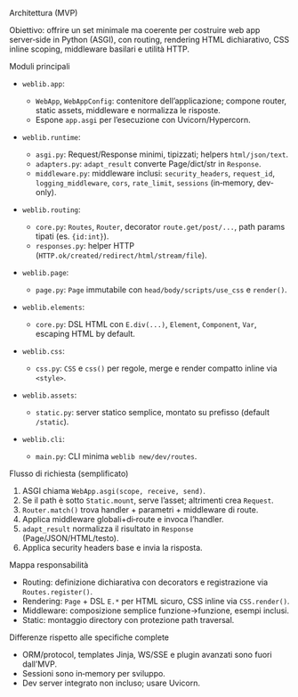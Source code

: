 Architettura (MVP)

Obiettivo: offrire un set minimale ma coerente per costruire web app server‑side in Python (ASGI), con routing, rendering HTML dichiarativo, CSS inline scoping, middleware basilari e utilità HTTP.

Moduli principali

- `weblib.app`:
  - `WebApp`, `WebAppConfig`: contenitore dell’applicazione; compone router, static assets, middleware e normalizza le risposte.
  - Espone `app.asgi` per l’esecuzione con Uvicorn/Hypercorn.

- `weblib.runtime`:
  - `asgi.py`: Request/Response minimi, tipizzati; helpers `html/json/text`.
  - `adapters.py`: `adapt_result` converte Page/dict/str in `Response`.
  - `middleware.py`: middleware inclusi: `security_headers`, `request_id`, `logging_middleware`, `cors`, `rate_limit`, `sessions` (in‑memory, dev-only).

- `weblib.routing`:
  - `core.py`: `Routes`, `Router`, decorator `route.get/post/...`, path params tipati (es. `{id:int}`).
  - `responses.py`: helper HTTP (`HTTP.ok/created/redirect/html/stream/file`).

- `weblib.page`:
  - `page.py`: `Page` immutabile con `head/body/scripts/use_css` e `render()`.

- `weblib.elements`:
  - `core.py`: DSL HTML con `E.div(...)`, `Element`, `Component`, `Var`, escaping HTML by default.

- `weblib.css`:
  - `css.py`: `CSS` e `css()` per regole, merge e render compatto inline via `<style>`.

- `weblib.assets`:
  - `static.py`: server statico semplice, montato su prefisso (default `/static`).

- `weblib.cli`:
  - `main.py`: CLI minima `weblib new/dev/routes`.

Flusso di richiesta (semplificato)

1) ASGI chiama `WebApp.asgi(scope, receive, send)`.
2) Se il path è sotto `Static.mount`, serve l’asset; altrimenti crea `Request`.
3) `Router.match()` trova handler + parametri + middleware di route.
4) Applica middleware globali+di‑route e invoca l’handler.
5) `adapt_result` normalizza il risultato in `Response` (Page/JSON/HTML/testo).
6) Applica security headers base e invia la risposta.

Mappa responsabilità

- Routing: definizione dichiarativa con decorators e registrazione via `Routes.register()`.
- Rendering: `Page` + DSL `E.*` per HTML sicuro, CSS inline via `CSS.render()`.
- Middleware: composizione semplice funzione→funzione, esempi inclusi.
- Static: montaggio directory con protezione path traversal.

Differenze rispetto alle specifiche complete

- ORM/protocol, templates Jinja, WS/SSE e plugin avanzati sono fuori dall’MVP.
- Sessioni sono in‑memory per sviluppo.
- Dev server integrato non incluso; usare Uvicorn.

